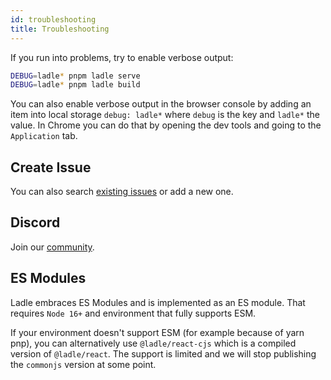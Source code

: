 ```yaml
---
id: troubleshooting
title: Troubleshooting
---
```


If you run into problems, try to enable verbose output:

```bash
DEBUG=ladle* pnpm ladle serve
DEBUG=ladle* pnpm ladle build
```

You can also enable verbose output in the browser console by adding an item into local storage `debug: ladle*` where `debug` is the key and `ladle*` the value. In Chrome you can do that by opening the dev tools and going to the `Application` tab.

## Create Issue

You can also search [existing issues](https://github.com/tajo/ladle/issues) or add a new one.

## Discord

Join our [community](https://discord.gg/H6FSHjyW7e).

## ES Modules

Ladle embraces ES Modules and is implemented as an ES module. That requires `Node 16+` and environment that fully supports ESM.

If your environment doesn't support ESM (for example because of yarn pnp), you can alternatively use `@ladle/react-cjs` which is a compiled version of `@ladle/react`. The support is limited and we will stop publishing the `commonjs` version at some point.
